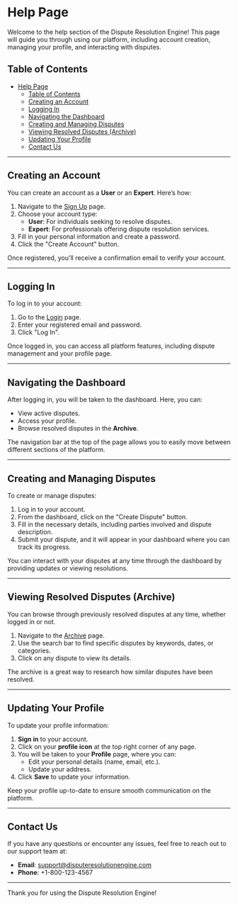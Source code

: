# Help Page

Welcome to the help section of the Dispute Resolution Engine! This page will guide you through using our platform, including account creation, managing your profile, and interacting with disputes.

## Table of Contents
- [Help Page](#help-page)
	- [Table of Contents](#table-of-contents)
	- [Creating an Account](#creating-an-account)
	- [Logging In](#logging-in)
	- [Navigating the Dashboard](#navigating-the-dashboard)
	- [Creating and Managing Disputes](#creating-and-managing-disputes)
	- [Viewing Resolved Disputes (Archive)](#viewing-resolved-disputes-archive)
	- [Updating Your Profile](#updating-your-profile)
	- [Contact Us](#contact-us)

---

## Creating an Account

You can create an account as a **User** or an **Expert**. Here’s how:

1. Navigate to the [Sign Up](#) page.
2. Choose your account type: 
    - **User**: For individuals seeking to resolve disputes.
    - **Expert**: For professionals offering dispute resolution services.
3. Fill in your personal information and create a password.
4. Click the "Create Account" button.

Once registered, you'll receive a confirmation email to verify your account.

---

## Logging In

To log in to your account:

1. Go to the [Login](#) page.
2. Enter your registered email and password.
3. Click "Log In".

Once logged in, you can access all platform features, including dispute management and your profile page.

---

## Navigating the Dashboard

After logging in, you will be taken to the dashboard. Here, you can:

- View active disputes.
- Access your profile.
- Browse resolved disputes in the **Archive**.

The navigation bar at the top of the page allows you to easily move between different sections of the platform.

---

## Creating and Managing Disputes

To create or manage disputes:

1. Log in to your account.
2. From the dashboard, click on the "Create Dispute" button.
3. Fill in the necessary details, including parties involved and dispute description.
4. Submit your dispute, and it will appear in your dashboard where you can track its progress.

You can interact with your disputes at any time through the dashboard by providing updates or viewing resolutions.

---

## Viewing Resolved Disputes (Archive)

You can browse through previously resolved disputes at any time, whether logged in or not.

1. Navigate to the [Archive](#) page.
2. Use the search bar to find specific disputes by keywords, dates, or categories.
3. Click on any dispute to view its details.

The archive is a great way to research how similar disputes have been resolved.

---

## Updating Your Profile

To update your profile information:

1. **Sign in** to your account.
2. Click on your **profile icon** at the top right corner of any page.
3. You will be taken to your **Profile** page, where you can:
    - Edit your personal details (name, email, etc.).
    - Update your address.
4. Click **Save** to update your information.

Keep your profile up-to-date to ensure smooth communication on the platform.

---

## Contact Us

If you have any questions or encounter any issues, feel free to reach out to our support team at:

- **Email**: support@disputeresolutionengine.com
- **Phone**: +1-800-123-4567

---

Thank you for using the Dispute Resolution Engine!
